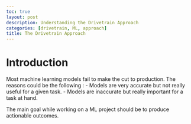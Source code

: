 ```yaml
---
toc: true
layout: post
description: Understanding the Drivetrain Approach
categories: [drivetrain, ML, approach]
title: The Drivetrain Approach
---
```

# Introduction

Most machine learning models fail to make the cut to production. 
The reasons could be the following :
    - Models are very accurate but not really useful for a given task.
    - Models are inaccurate but really important for a task at hand.

The main goal while working on a ML project should be to produce actionable outcomes.
